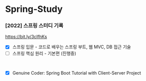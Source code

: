 # Spring-Study
### [2022] 스프링 스터디 기록

https://bit.ly/3clfhKs

- [x] 스프링 입문 - 코드로 배우는 스프링 부트, 웹 MVC, DB 접근 기술
- [ ] 스프링 핵심 원리 - 기본편 (진행중)

<br>

- [x] Genuine Coder: Spring Boot Tutorial with Client-Server Project
